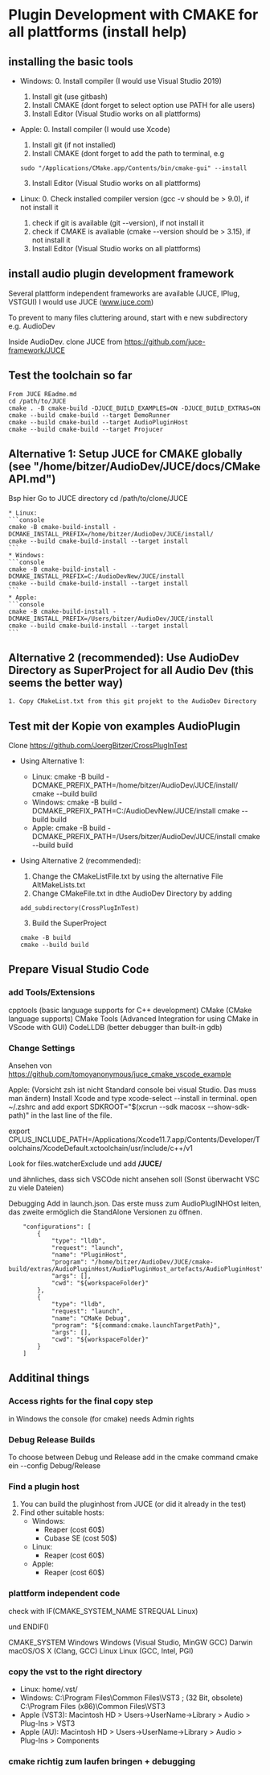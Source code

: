 # Plugin Development with CMAKE for all plattforms (install help)

## installing the basic tools

* Windows:
    0. Install compiler (I would use Visual Studio 2019)
    1. Install git (use gitbash)
    2. Install CMAKE (dont forget to select option use PATH for alle users)
    3. Install Editor (Visual Studio works on all plattforms)

* Apple:
    0. Install compiler (I would use Xcode)
    1. Install git (if not installed)
    2. Install CMAKE (dont forget to add the path to terminal, e.g 
    ```console 
    sudo "/Applications/CMake.app/Contents/bin/cmake-gui" --install
    ```
    3. Install Editor (Visual Studio works on all plattforms)

* Linux:
    0. Check installed compiler version (gcc -v should be > 9.0), if not install it
    1. check if git is available (git --version), if not install it
    2. check if CMAKE is avaliable (cmake --version should be > 3.15), if not install it
    3. Install Editor (Visual Studio works on all plattforms)

## install audio plugin development framework

Several plattform independent frameworks are available (JUCE, IPlug, VSTGUI)
I would use JUCE (www.juce.com)

To prevent to many files cluttering around, start with e new subdirectory
e.g. AudioDev 

Inside AudioDev. clone JUCE from https://github.com/juce-framework/JUCE


## Test the toolchain so far
    From JUCE REadme.md
    cd /path/to/JUCE
    cmake . -B cmake-build -DJUCE_BUILD_EXAMPLES=ON -DJUCE_BUILD_EXTRAS=ON
    cmake --build cmake-build --target DemoRunner
    cmake --build cmake-build --target AudioPluginHost
    cmake --build cmake-build --target Projucer

## Alternative 1: Setup JUCE for CMAKE globally (see "/home/bitzer/AudioDev/JUCE/docs/CMake API.md")
Bsp hier
    Go to JUCE directory
    cd /path/to/clone/JUCE
    
    * Linux:
    ```console 
    cmake -B cmake-build-install -DCMAKE_INSTALL_PREFIX=/home/bitzer/AudioDev/JUCE/install/
    cmake --build cmake-build-install --target install
    ```
    * Windows:
    ```console 
    cmake -B cmake-build-install -DCMAKE_INSTALL_PREFIX=C:/AudioDevNew/JUCE/install
    cmake --build cmake-build-install --target install
    ```
    * Apple:
    ```console 
    cmake -B cmake-build-install -DCMAKE_INSTALL_PREFIX=/Users/bitzer/AudioDev/JUCE/install
    cmake --build cmake-build-install --target install
    ```

## Alternative 2 (recommended): Use AudioDev Directory as SuperProject for all Audio Dev (this seems the better way)
    1. Copy CMakeList.txt from this git projekt to the AudioDev Directory

## Test mit der Kopie von examples AudioPlugin
 Clone https://github.com/JoergBitzer/CrossPlugInTest

* Using Alternative 1:
    * Linux:
        cmake -B build -DCMAKE_PREFIX_PATH=/home/bitzer/AudioDev/JUCE/install/
        cmake --build build
    * Windows:
        cmake -B build -DCMAKE_PREFIX_PATH=C:/AudioDevNew/JUCE/install
        cmake --build build
    * Apple:
        cmake -B build -DCMAKE_PREFIX_PATH=/Users/bitzer/AudioDev/JUCE/install
        cmake --build build

* Using Alternative 2 (recommended):
    1. Change the CMakeListFile.txt by using the alternative File AltMakeLists.txt
    2. Change CMakeFile.txt in dthe AudioDev Directory by adding 
    ```console 
    add_subdirectory(CrossPlugInTest)                  
    ```
    3. Build the SuperProject
    ```console 
    cmake -B build
    cmake --build build
    ```
## Prepare Visual Studio Code

### add Tools/Extensions
cpptools (basic language supports for C++ development)
CMake (CMake language supports)
CMake Tools (Advanced Integration for using CMake in VScode with GUI)
CodeLLDB (better debugger than built-in gdb)


### Change Settings 


Ansehen von
https://github.com/tomoyanonymous/juce_cmake_vscode_example

Apple: 
(Vorsicht zsh ist nicht Standard console bei visual Studio. Das muss man ändern)
Install Xcode and type xcode-select --install in terminal. open ~/.zshrc and add export SDKROOT="$(xcrun --sdk macosx --show-sdk-path)" in the last line of the file.

export CPLUS_INCLUDE_PATH=/Applications/Xcode11.7.app/Contents/Developer/Toolchains/XcodeDefault.xctoolchain/usr/include/c++/v1


Look for files.watcherExclude und add
**/JUCE/** 

und ähnliches, dass sich VSCOde nicht ansehen soll (Sonst überwacht VSC zu viele Dateien)

Debugging
Add in launch.json. Das erste muss zum AudioPlugINHOst leiten, das zweite ermöglich die StandAlone Versionen zu öffnen.
```console
    "configurations": [
        {
            "type": "lldb",
            "request": "launch",
            "name": "PluginHost",
            "program": "/home/bitzer/AudioDev/JUCE/cmake-build/extras/AudioPluginHost/AudioPluginHost_artefacts/AudioPluginHost",
            "args": [],
            "cwd": "${workspaceFolder}"
        },
        {
            "type": "lldb",
            "request": "launch",
            "name": "CMaKe Debug",
            "program": "${command:cmake.launchTargetPath}",
            "args": [],
            "cwd": "${workspaceFolder}"
        }
    ]
```



## Additinal things

### Access rights for the final copy step

in Windows the console (for cmake) needs Admin rights 

### Debug Release Builds
   
To choose between Debug und Release add in the cmake command cmake ein --config Debug/Release

### Find a plugin host

1. You can build the pluginhost from JUCE (or did it already in the test)
2. Find other suitable hosts:
    * Windows: 
        * Reaper (cost 60$)
        * Cubase SE (cost 50$)
    * Linux: 
        * Reaper (cost 60$)
    * Apple:
        * Reaper (cost 60$)

### plattform independent code
check with IF(CMAKE_SYSTEM_NAME STREQUAL Linux)

und ENDIF()


CMAKE_SYSTEM 
Windows   Windows (Visual Studio, MinGW GCC)
Darwin    macOS/OS X (Clang, GCC)
Linux     Linux (GCC, Intel, PGI)


### copy the vst to the right directory

* Linux: home/.vst/
* Windows: C:\Program Files\Common Files\VST3 ; (32 Bit, obsolete) C:\Program Files (x86)\Common Files\VST3
* Apple (VST3): Macintosh HD > Users->UserName->Library > Audio > Plug-Ins > VST3
* Apple (AU): Macintosh HD > Users->UserName->Library > Audio > Plug-Ins > Components

### cmake richtig zum laufen bringen + debugging
